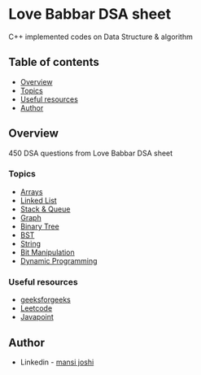 # Love Babbar DSA sheet
C++ implemented codes on Data Structure &amp; algorithm

## Table of contents

- [Overview](#overview)
- [Topics](#topics)
- [Useful resources](#useful-resources)
- [Author](#author)

## Overview
450 DSA questions from Love Babbar DSA sheet

### Topics
- [Arrays](https://github.com/mansi05041/Love_babbar_DSA_sheet/tree/main/array)
- [Linked List](https://github.com/mansi05041/Love_babbar_DSA_sheet/tree/main/linked%20list)
- [Stack & Queue](https://github.com/mansi05041/Love_babbar_DSA_sheet/tree/main/Stacks%20%26%20Queue)
- [Graph](https://github.com/mansi05041/Love_babbar_DSA_sheet/tree/main/Graph)
- [Binary Tree](https://github.com/mansi05041/Love_babbar_DSA_sheet/tree/main/Binary%20Tree)
- [BST](https://github.com/mansi05041/Love_babbar_DSA_sheet/tree/main/BST)
- [String](https://github.com/mansi05041/Love_babbar_DSA_sheet/tree/main/String)
- [Bit Manipulation](https://github.com/mansi05041/Love_babbar_DSA_sheet/tree/main/Bit%20manipulation)
- [Dynamic Programming](https://github.com/mansi05041/Love_babbar_DSA_sheet/tree/main/Dynamic%20Programming)


### Useful resources

- [geeksforgeeks](https://practice.geeksforgeeks.org/)
- [Leetcode](https://leetcode.com/) 
- [Javapoint](https://www.javatpoint.com/data-structure-tutorial)

## Author
- Linkedin - [mansi joshi](https://www.linkedin.com/in/mansi-joshi-663aa81a0/)